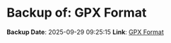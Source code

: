 # Backup of: GPX Format

**Backup Date**: 2025-09-29 09:25:15
**Link**: [GPX Format](https://przemienniki.net/export/przemienniki.gpx)
